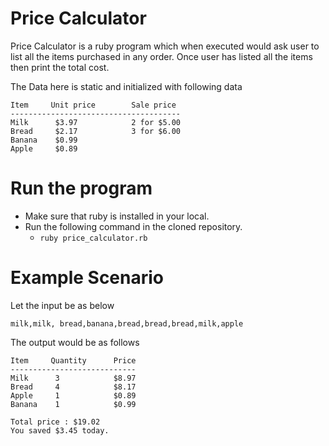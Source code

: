 # Price Calculator

Price Calculator is a ruby program which when executed would ask user to list all the items purchased in any order. Once user has listed all the items then print the total cost.

The Data here is static and initialized with following data

```
Item     Unit price        Sale price
--------------------------------------
Milk      $3.97            2 for $5.00
Bread     $2.17            3 for $6.00
Banana    $0.99
Apple     $0.89
```

# Run the program

* Make sure that ruby is installed in your local.
* Run the following command in the cloned repository.
  * `ruby price_calculator.rb`

# Example Scenario

Let the input be as below

```
milk,milk, bread,banana,bread,bread,bread,milk,apple
```

The output would be as follows

```
Item     Quantity      Price
----------------------------
Milk      3            $8.97
Bread     4            $8.17
Apple     1            $0.89
Banana    1            $0.99  

Total price : $19.02
You saved $3.45 today.
```
